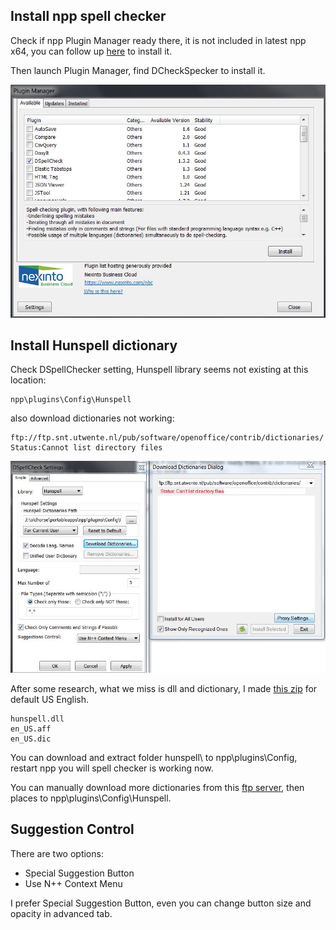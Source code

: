 ## Install npp spell checker

Check if npp Plugin Manager ready there, it is not included in latest npp x64, you can follow up [here](https://github.com/robertluwang/npp/blob/master/npp-plugin-manager.md) to install it.

Then launch Plugin Manager, find DCheckSpecker to install it.

![](DSpellChecker.jpg)

## Install Hunspell dictionary
Check DSpellChecker setting, Hunspell library seems not existing at this location:
```
npp\plugins\Config\Hunspell
```

also download dictionaries not working:
```
ftp://ftp.snt.utwente.nl/pub/software/openoffice/contrib/dictionaries/
Status:Cannot list directory files
```

![](spellchecker-Hunspell-error.jpg)

After some research, what we miss is dll and dictionary, I made [this zip](https://github.com/robertluwang/npp/blob/master/Hunspell.zip) for default US English.
```
hunspell.dll
en_US.aff
en_US.dic
```

You can download and extract folder hunspell\ to npp\plugins\Config\, restart npp you will spell checker is working now.

You can manually download more dictionaries from this [ftp server](
ftp://ftp.snt.utwente.nl/pub/software/openoffice/contrib/dictionaries/), then places to npp\plugins\Config\Hunspell\.

## Suggestion Control
There are two options:
- Special Suggestion Button
- Use N++ Context Menu

I prefer Special Suggestion Button, even you can change button size and opacity in advanced tab.


